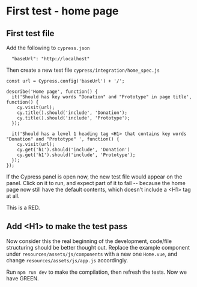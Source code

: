 # First test - home page

## First test file 

Add the following to ```cypress.json```
```
  "baseUrl": "http://localhost"
```

Then create a new test file ```cypress/integration/home_spec.js``` 
```
const url = Cypress.config('baseUrl') + '/';

describe('Home page', function() {
  it('Should has key words "Donation" and "Prototype" in page title', function() {
    cy.visit(url);
    cy.title().should('include', 'Donation');
    cy.title().should('include', 'Prototype');
  });

  it('Should has a level 1 heading tag <H1> that contains key words "Donation" and "Prototype" ', function() {
    cy.visit(url);
    cy.get('h1').should('include', 'Donation')
    cy.get('h1').should('include', 'Prototype');
  });
});
```

If the Cypress panel is open now, the new test file would appear on the panel.  Click on it to run, and expect part of it to fail -- because the home page now still have the default contents, which doesn't include a \<H1> tag at all.

This is a RED.

## Add \<H1> to make the test pass

Now consider this the real beginning of the development, code/file structuring should be better thought out.  Replace the example component under ```resources/assets/js/components``` with a new one ```Home.vue```, and change ```resources/assets/js/app.js``` accordingly.

Run ```npm run dev``` to make the compilation, then refresh the tests.  Now we have GREEN.